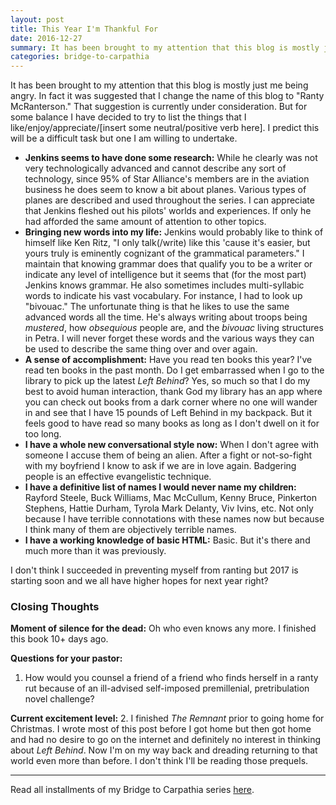 ```yaml
---
layout: post
title: This Year I'm Thankful For
date: 2016-12-27
summary: It has been brought to my attention that this blog is mostly just me being angry. In fact it was suggested that I change the name of this blog to "Ranty McRanterson." That suggestion is currently under consideration. But for some balance...
categories: bridge-to-carpathia
---
```

It has been brought to my attention that this blog is mostly just me being angry. In fact it was suggested that I change the name of this blog to "Ranty McRanterson." That suggestion is currently under consideration. But for some balance I have decided to try to list the things that I like/enjoy/appreciate/[insert some neutral/positive verb here]. I predict this will be a difficult task but one I am willing to undertake.

<ul>
<li><b>Jenkins seems to have done some research:</b> While he clearly was not very technologically advanced and cannot describe any sort of technology, since 95% of Star Alliance's members are in the aviation business he does seem to know a bit about planes. Various types of planes are described and used throughout the series. I can appreciate that Jenkins fleshed out his pilots' worlds and experiences. If only he had afforded the same amount of attention to other topics.</li>
<li><b>Bringing new words into my life:</b> Jenkins would probably like to think of himself like Ken Ritz, "I only talk(/write) like this 'cause it's easier, but yours truly is eminently cognizant of the grammatical parameters." I maintain that knowing grammar does that qualify you to be a writer or indicate any level of intelligence but it seems that (for the most part) Jenkins knows grammar. He also sometimes includes multi-syllabic words to indicate his vast vocabulary. For instance, I had to look up "bivouac." The unfortunate thing is that he likes to use the same advanced words all the time. He's always writing about troops being <em>mustered</em>, how <em>obsequious</em> people are, and the <em>bivouac</em> living structures in Petra. I will never forget these words and the various ways they can be used to describe the same thing over and over again.</li>
<li><b>A sense of accomplishment:</b> Have you read ten books this year? I've read ten books in the past month. Do I get embarrassed when I go to the library to pick up the latest <em>Left Behind</em>? Yes, so much so that I do my best to avoid human interaction, thank God my library has an app where you can check out books from a dark corner where no one will wander in and see that I have 15 pounds of Left Behind in my backpack. But it feels good to have read so many books as long as I don't dwell on it for too long.</li>
<li><b>I have a whole new conversational style now:</b> When I don't agree with someone I accuse them of being an alien. After a fight or not-so-fight with my boyfriend I know to ask if we are in love again. Badgering people is an effective evangelistic technique.</li>
<li><b>I have a definitive list of names I would never name my children:</b> Rayford Steele, Buck Williams, Mac McCullum, Kenny Bruce, Pinkerton Stephens, Hattie Durham, Tyrola Mark Delanty, Viv Ivins, etc. Not only because I have terrible connotations with these names now but because I think many of them are objectively terrible names.
<li><b>I have a working knowledge of basic HTML:</b> Basic. But it's there and much more than it was previously.</li></ul>

I don't think I succeeded in preventing myself from ranting but 2017 is starting soon and we all have higher hopes for next year right?

<h3>Closing Thoughts</h3>

**Moment of silence for the dead:** Oh who even knows any more. I finished this book 10+ days ago.

**Questions for your pastor:**
<ol>
<li>How would you counsel a friend of a friend who finds herself in a ranty rut because of an ill-advised self-imposed premillenial, pretribulation novel challenge?</li>
</ol>

**Current excitement level:** 2. I finished <em>The Remnant</em> prior to going home for Christmas. I wrote most of this post before I got home but then got home and had no desire to go on the internet and definitely no interest in thinking about <em>Left Behind</em>. Now I'm on my way back and dreading returning to that world even more than before. I don't think I'll be reading those prequels.
<hr>
Read all installments of my Bridge to Carpathia series <a href="https://hsureads.github.io/category/bridge-to-carpathia/">here</a>.
